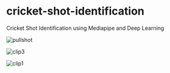 # cricket-shot-identification
Cricket Shot Identification using Mediapipe and Deep Learning

![pullshot](https://github.com/ISHA252001/cricket-shot-identification/assets/58987720/a21f4b19-0808-48de-937c-660927794b8a)

![clip3](https://github.com/ISHA252001/cricket-shot-identification/assets/58987720/c69cda9c-e64d-4c63-a58b-e90ac62d68ca)

![clip1](https://github.com/ISHA252001/cricket-shot-identification/assets/58987720/5ed6592e-fa7e-4b3b-8375-07595b1bffba)

